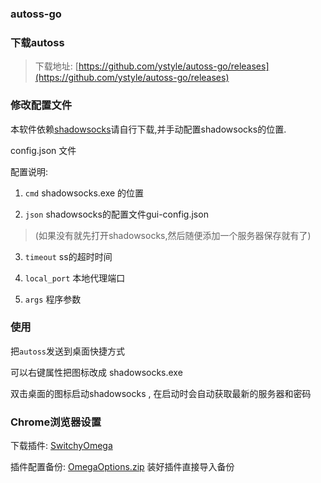 ### autoss-go

### 下载autoss
  >下载地址: [https://github.com/ystyle/autoss-go/releases](https://github.com/ystyle/autoss-go/releases)

### 修改配置文件
本软件依赖[shadowsocks](http://www.ishadowsocks.com/)请自行下载,并手动配置shadowsocks的位置.

config.json 文件

配置说明:

1. `cmd`  shadowsocks.exe 的位置

2. `json` shadowsocks的配置文件gui-config.json

  > (如果没有就先打开shadowsocks,然后随便添加一个服务器保存就有了)

3. `timeout` ss的超时时间

4. `local_port` 本地代理端口

5. `args` 程序参数

### 使用
把`autoss`发送到桌面快捷方式

可以右键属性把图标改成 shadowsocks.exe

双击桌面的图标启动shadowsocks , 在启动时会自动获取最新的服务器和密码

### Chrome浏览器设置
下载插件: [SwitchyOmega](https://github.com/FelisCatus/SwitchyOmega/releases)

插件配置备份:
[OmegaOptions.zip](https://github.com/ystyle/autoss-go/files/528625/OmegaOptions.zip)
装好插件直接导入备份
